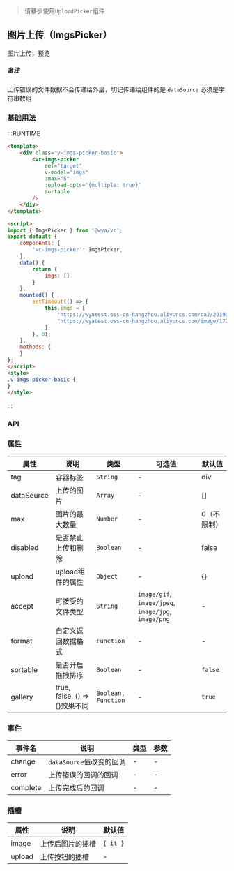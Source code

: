 > 请移步使用`UploadPicker`组件

## 图片上传（ImgsPicker）
图片上传，预览
##### 备注
上传错误的文件数据不会传递给外层，切记传递给组件的是 `dataSource` 必须是字符串数组

### 基础用法

:::RUNTIME
```html
<template>
	<div class="v-imgs-picker-basic">
		<vc-imgs-picker 
			ref="target"
			v-model="imgs" 
			:max="5"
			:upload-opts="{multiple: true}"
			sortable
		/>
	</div>
</template>

<script>
import { ImgsPicker } from '@wya/vc';
export default {
	components: {
		'vc-imgs-picker': ImgsPicker,
	},
	data() {
		return {
			imgs: []
		}
	},
	mounted() {
		setTimeout(() => {
			this.imgs = [
				"https://wyatest.oss-cn-hangzhou.aliyuncs.com/oa2/20190117/1547696227226/222.jpg",
				"https://wyatest.oss-cn-hangzhou.aliyuncs.com/image/172/20190812/112918/微信图片_20190624213255.jpg"
			];
		}, 0);
	},
	methods: {
	}
};
</script>
<style>
.v-imgs-picker-basic {
}
</style>
```
:::
### API

### 属性

属性 | 说明 | 类型 | 可选值 | 默认值
---|---|---|---|---
tag | 容器标签 | `String` | - | div
dataSource | 上传的图片 | `Array` | - | []
max | 图片的最大数量 | `Number` | - |0（不限制）
disabled | 是否禁止上传和删除 | `Boolean` | - | false
upload | upload组件的属性 | `Object` | - | {}
accept | 可接受的文件类型 | `String` | `image/gif`, `image/jpeg`, `image/jpg`, `image/png` | -
format | 自定义返回数据格式 | `Function` | - | -
sortable | 是否开启拖拽排序 | `Boolean` | - | `false` 
gallery | true, false, () => {}效果不同 | `Boolean, Function` | - | `true` 


### 事件

事件名 | 说明 | 类型 | 参数
---|---|---|---
change | `dataSource`值改变的回调 | - | -
error | 上传错误的回调的回调 | - | -
complete | 上传完成后的回调 | - | -


### 插槽

属性 | 说明 | 默认值
---|---|---
image | 上传后图片的插槽 | `{ it }`
upload | 上传按钮的插槽 | -
